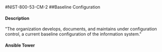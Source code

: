 #NIST-800-53-CM-2
##Baseline Configuration
#### Description
"The organization develops, documents, and maintains under configuration control, a current baseline configuration of the information system."
#### Ansible Tower

